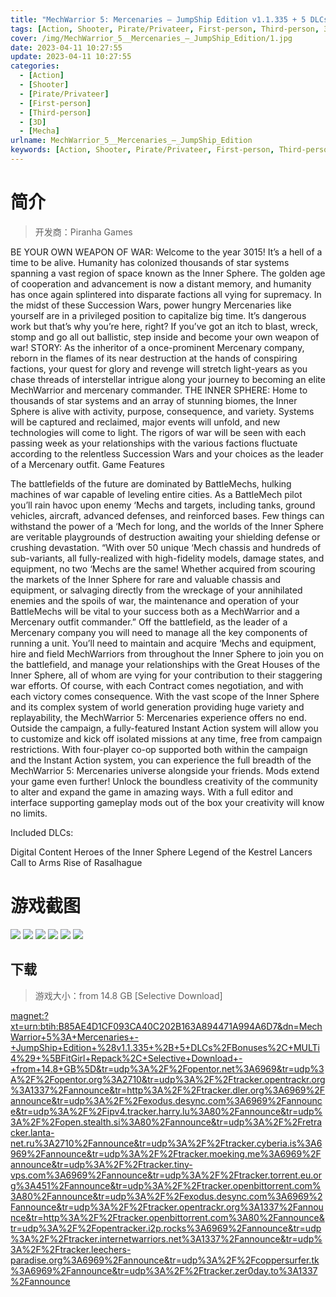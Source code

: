 ```yaml
---
title: "MechWarrior 5: Mercenaries – JumpShip Edition v1.1.335 + 5 DLCs/Bonuses"
tags: [Action, Shooter, Pirate/Privateer, First-person, Third-person, 3D, Mecha]
cover: /img/MechWarrior_5__Mercenaries_–_JumpShip_Edition/1.jpg
date: 2023-04-11 10:27:55
update: 2023-04-11 10:27:55
categories: 
  - [Action]
  - [Shooter]
  - [Pirate/Privateer]
  - [First-person]
  - [Third-person]
  - [3D]
  - [Mecha]
urlname: MechWarrior_5__Mercenaries_–_JumpShip_Edition
keywords: [Action, Shooter, Pirate/Privateer, First-person, Third-person, 3D, Mecha]
---
```

# 简介

> 开发商：Piranha Games

BE YOUR OWN WEAPON OF WAR:
Welcome to the year 3015! It’s a hell of a time to be alive.
Humanity has colonized thousands of star systems spanning a vast region of space known as the Inner Sphere. The golden age of cooperation and advancement is now a distant memory, and humanity has once again splintered into disparate factions all vying for supremacy.
In the midst of these Succession Wars, power hungry Mercenaries like yourself are in a privileged position to capitalize big time. It’s dangerous work but that’s why you’re here, right? If you’ve got an itch to blast, wreck, stomp and go all out ballistic, step inside and become your own weapon of war!
STORY:
As the inheritor of a once-prominent Mercenary company, reborn in the flames of its near destruction at the hands of conspiring factions, your quest for glory and revenge will stretch light-years as you chase threads of interstellar intrigue along your journey to becoming an elite MechWarrior and mercenary commander.
THE INNER SPHERE:
Home to thousands of star systems and an array of stunning biomes, the Inner Sphere is alive with activity, purpose, consequence, and variety. Systems will be captured and reclaimed, major events will unfold, and new technologies will come to light.
The rigors of war will be seen with each passing week as your relationships with the various factions fluctuate according to the relentless Succession Wars and your choices as the leader of a Mercenary outfit.
Game Features

The battlefields of the future are dominated by BattleMechs, hulking machines of war capable of leveling entire cities. As a BattleMech pilot you’ll rain havoc upon enemy ‘Mechs and targets, including tanks, ground vehicles, aircraft, advanced defenses, and reinforced bases.
Few things can withstand the power of a ‘Mech for long, and the worlds of the Inner Sphere are veritable playgrounds of destruction awaiting your shielding defense or crushing devastation.
“With over 50 unique ‘Mech chassis and hundreds of sub-variants, all fully-realized with high-fidelity models, damage states, and equipment, no two ‘Mechs are the same!
Whether acquired from scouring the markets of the Inner Sphere for rare and valuable chassis and equipment, or salvaging directly from the wreckage of your annihilated enemies and the spoils of war, the maintenance and operation of your BattleMechs will be vital to your success both as a MechWarrior and a Mercenary outfit commander.”
Off the battlefield, as the leader of a Mercenary company you will need to manage all the key components of running a unit.
You’ll need to maintain and acquire ‘Mechs and equipment, hire and field MechWarriors from throughout the Inner Sphere to join you on the battlefield, and manage your relationships with the Great Houses of the Inner Sphere, all of whom are vying for your contribution to their staggering war efforts. Of course, with each Contract comes negotiation, and with each victory comes consequence.
With the vast scope of the Inner Sphere and its complex system of world generation providing huge variety and replayability, the MechWarrior 5: Mercenaries experience offers no end. Outside the campaign, a fully-featured Instant Action system will allow you to customize and kick off isolated missions at any time, free from campaign restrictions.
With four-player co-op supported both within the campaign and the Instant Action system, you can experience the full breadth of the MechWarrior 5: Mercenaries universe alongside your friends.
Mods extend your game even further! Unlock the boundless creativity of the community to alter and expand the game in amazing ways. With a full editor and interface supporting gameplay mods out of the box your creativity will know no limits.

Included DLCs:

Digital Content
Heroes of the Inner Sphere
Legend of the Kestrel Lancers
Call to Arms
Rise of Rasalhague

# 游戏截图

![](/img/MechWarrior_5__Mercenaries_–_JumpShip_Edition/2.jpg)
![](/img/MechWarrior_5__Mercenaries_–_JumpShip_Edition/3.jpg)
![](/img/MechWarrior_5__Mercenaries_–_JumpShip_Edition/4.jpg)
![](/img/MechWarrior_5__Mercenaries_–_JumpShip_Edition/5.jpg)
![](/img/MechWarrior_5__Mercenaries_–_JumpShip_Edition/6.jpg)
![](/img/MechWarrior_5__Mercenaries_–_JumpShip_Edition/7.jpg)


## 下载

> 游戏大小：from 14.8 GB [Selective Download]

[magnet:?xt=urn:btih:B85AE4D1CF093CA40C202B163A894471A994A6D7&amp;dn=MechWarrior+5%3A+Mercenaries+-+JumpShip+Edition+%28v1.1.335+%2B+5+DLCs%2FBonuses%2C+MULTi4%29+%5BFitGirl+Repack%2C+Selective+Download+-+from+14.8+GB%5D&amp;tr=udp%3A%2F%2Fopentor.net%3A6969&amp;tr=udp%3A%2F%2Fopentor.org%3A2710&amp;tr=udp%3A%2F%2Ftracker.opentrackr.org%3A1337%2Fannounce&amp;tr=http%3A%2F%2Ftracker.dler.org%3A6969%2Fannounce&amp;tr=udp%3A%2F%2Fexodus.desync.com%3A6969%2Fannounce&amp;tr=udp%3A%2F%2Fipv4.tracker.harry.lu%3A80%2Fannounce&amp;tr=udp%3A%2F%2Fopen.stealth.si%3A80%2Fannounce&amp;tr=udp%3A%2F%2Fretracker.lanta-net.ru%3A2710%2Fannounce&amp;tr=udp%3A%2F%2Ftracker.cyberia.is%3A6969%2Fannounce&amp;tr=udp%3A%2F%2Ftracker.moeking.me%3A6969%2Fannounce&amp;tr=udp%3A%2F%2Ftracker.tiny-vps.com%3A6969%2Fannounce&amp;tr=udp%3A%2F%2Ftracker.torrent.eu.org%3A451%2Fannounce&amp;tr=udp%3A%2F%2Ftracker.openbittorrent.com%3A80%2Fannounce&amp;tr=udp%3A%2F%2Fexodus.desync.com%3A6969%2Fannounce&amp;tr=udp%3A%2F%2Ftracker.opentrackr.org%3A1337%2Fannounce&amp;tr=http%3A%2F%2Ftracker.openbittorrent.com%3A80%2Fannounce&amp;tr=udp%3A%2F%2Fopentracker.i2p.rocks%3A6969%2Fannounce&amp;tr=udp%3A%2F%2Ftracker.internetwarriors.net%3A1337%2Fannounce&amp;tr=udp%3A%2F%2Ftracker.leechers-paradise.org%3A6969%2Fannounce&amp;tr=udp%3A%2F%2Fcoppersurfer.tk%3A6969%2Fannounce&amp;tr=udp%3A%2F%2Ftracker.zer0day.to%3A1337%2Fannounce](magnet:?xt=urn:btih:B85AE4D1CF093CA40C202B163A894471A994A6D7&amp;dn=MechWarrior+5%3A+Mercenaries+-+JumpShip+Edition+%28v1.1.335+%2B+5+DLCs%2FBonuses%2C+MULTi4%29+%5BFitGirl+Repack%2C+Selective+Download+-+from+14.8+GB%5D&amp;tr=udp%3A%2F%2Fopentor.net%3A6969&amp;tr=udp%3A%2F%2Fopentor.org%3A2710&amp;tr=udp%3A%2F%2Ftracker.opentrackr.org%3A1337%2Fannounce&amp;tr=http%3A%2F%2Ftracker.dler.org%3A6969%2Fannounce&amp;tr=udp%3A%2F%2Fexodus.desync.com%3A6969%2Fannounce&amp;tr=udp%3A%2F%2Fipv4.tracker.harry.lu%3A80%2Fannounce&amp;tr=udp%3A%2F%2Fopen.stealth.si%3A80%2Fannounce&amp;tr=udp%3A%2F%2Fretracker.lanta-net.ru%3A2710%2Fannounce&amp;tr=udp%3A%2F%2Ftracker.cyberia.is%3A6969%2Fannounce&amp;tr=udp%3A%2F%2Ftracker.moeking.me%3A6969%2Fannounce&amp;tr=udp%3A%2F%2Ftracker.tiny-vps.com%3A6969%2Fannounce&amp;tr=udp%3A%2F%2Ftracker.torrent.eu.org%3A451%2Fannounce&amp;tr=udp%3A%2F%2Ftracker.openbittorrent.com%3A80%2Fannounce&amp;tr=udp%3A%2F%2Fexodus.desync.com%3A6969%2Fannounce&amp;tr=udp%3A%2F%2Ftracker.opentrackr.org%3A1337%2Fannounce&amp;tr=http%3A%2F%2Ftracker.openbittorrent.com%3A80%2Fannounce&amp;tr=udp%3A%2F%2Fopentracker.i2p.rocks%3A6969%2Fannounce&amp;tr=udp%3A%2F%2Ftracker.internetwarriors.net%3A1337%2Fannounce&amp;tr=udp%3A%2F%2Ftracker.leechers-paradise.org%3A6969%2Fannounce&amp;tr=udp%3A%2F%2Fcoppersurfer.tk%3A6969%2Fannounce&amp;tr=udp%3A%2F%2Ftracker.zer0day.to%3A1337%2Fannounce)